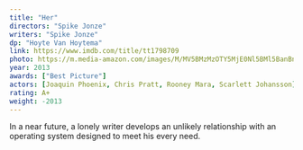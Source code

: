 ```yaml
---
title: "Her"
directors: "Spike Jonze"
writers: "Spike Jonze"
dp: "Hoyte Van Hoytema"
link: https://www.imdb.com/title/tt1798709
photo: https://m.media-amazon.com/images/M/MV5BMzMzOTY5MjE0Nl5BMl5BanBnXkFtZTgwMjAxNjM3MDE@._V1_FMjpg_UX1280_.jpg
year: 2013
awards: ["Best Picture"]
actors: [Joaquin Phoenix, Chris Pratt, Rooney Mara, Scarlett Johansson]
rating: A+
weight: -2013
---
```

In a near future, a lonely writer develops an unlikely relationship with an operating system designed to meet his every need.